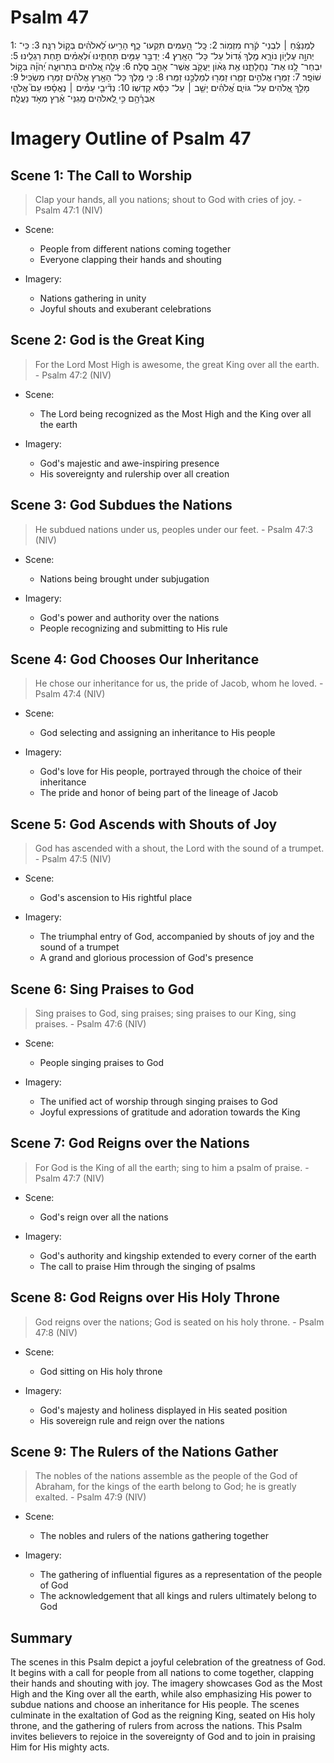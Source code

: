 # Psalm 47
1: לַמְנַצֵּ֬חַ ׀ לִבְנֵי־ קֹ֬רַח מִזְמֽוֹר׃
2: כָּֽל־ הָ֭עַמִּים תִּקְעוּ־ כָ֑ף הָרִ֥יעוּ לֵ֝אלֹהִ֗ים בְּק֣וֹל רִנָּֽה׃
3: כִּֽי־ יְהוָ֣ה עֶלְי֣וֹן נוֹרָ֑א מֶ֥לֶךְ גָּ֝דוֹל עַל־ כָּל־ הָאָֽרֶץ׃
4: יַדְבֵּ֣ר עַמִּ֣ים תַּחְתֵּ֑ינוּ וּ֝לְאֻמִּ֗ים תַּ֣חַת רַגְלֵֽינוּ׃
5: יִבְחַר־ לָ֥נוּ אֶת־ נַחֲלָתֵ֑נוּ אֶ֥ת גְּא֨וֹן יַעֲקֹ֖ב אֲשֶׁר־ אָהֵ֣ב סֶֽלָה׃
6: עָלָ֣ה אֱ֭לֹהִים בִּתְרוּעָ֑ה יְ֝הֹוָ֗ה בְּק֣וֹל שׁוֹפָֽר׃
7: זַמְּר֣וּ אֱלֹהִ֣ים זַמֵּ֑רוּ זַמְּר֖וּ לְמַלְכֵּ֣נוּ זַמֵּֽרוּ׃
8: כִּ֤י מֶ֖לֶךְ כָּל־ הָאָ֥רֶץ אֱלֹהִ֗ים זַמְּר֥וּ מַשְׂכִּֽיל׃
9: מָלַ֣ךְ אֱ֭לֹהִים עַל־ גּוֹיִ֑ם אֱ֝לֹהִ֗ים יָשַׁ֤ב ׀ עַל־ כִּסֵּ֬א קָדְשֽׁוֹ׃
10: נְדִ֘יבֵ֤י עַמִּ֨ים ׀ נֶאֱסָ֗פוּ עַם֮ אֱלֹהֵ֪י אַבְרָ֫הָ֥ם כִּ֣י לֵֽ֭אלֹהִים מָֽגִנֵּי־ אֶ֗רֶץ מְאֹ֣ד נַעֲלָֽה׃

# Imagery Outline of Psalm 47

## Scene 1: The Call to Worship

> Clap your hands, all you nations; shout to God with cries of joy. - Psalm 47:1 (NIV)

- Scene:
  - People from different nations coming together
  - Everyone clapping their hands and shouting

- Imagery:
  - Nations gathering in unity
  - Joyful shouts and exuberant celebrations

## Scene 2: God is the Great King

> For the Lord Most High is awesome, the great King over all the earth. - Psalm 47:2 (NIV)

- Scene:
  - The Lord being recognized as the Most High and the King over all the earth

- Imagery:
  - God's majestic and awe-inspiring presence
  - His sovereignty and rulership over all creation

## Scene 3: God Subdues the Nations

> He subdued nations under us, peoples under our feet. - Psalm 47:3 (NIV)

- Scene:
  - Nations being brought under subjugation

- Imagery:
  - God's power and authority over the nations
  - People recognizing and submitting to His rule

## Scene 4: God Chooses Our Inheritance

> He chose our inheritance for us, the pride of Jacob, whom he loved. - Psalm 47:4 (NIV)

- Scene:
  - God selecting and assigning an inheritance to His people

- Imagery:
  - God's love for His people, portrayed through the choice of their inheritance
  - The pride and honor of being part of the lineage of Jacob

## Scene 5: God Ascends with Shouts of Joy

> God has ascended with a shout, the Lord with the sound of a trumpet. - Psalm 47:5 (NIV)

- Scene:
  - God's ascension to His rightful place

- Imagery:
  - The triumphal entry of God, accompanied by shouts of joy and the sound of a trumpet
  - A grand and glorious procession of God's presence

## Scene 6: Sing Praises to God

> Sing praises to God, sing praises; sing praises to our King, sing praises. - Psalm 47:6 (NIV)

- Scene:
  - People singing praises to God

- Imagery:
  - The unified act of worship through singing praises to God
  - Joyful expressions of gratitude and adoration towards the King

## Scene 7: God Reigns over the Nations

> For God is the King of all the earth; sing to him a psalm of praise. - Psalm 47:7 (NIV)

- Scene:
  - God's reign over all the nations

- Imagery:
  - God's authority and kingship extended to every corner of the earth
  - The call to praise Him through the singing of psalms

## Scene 8: God Reigns over His Holy Throne

> God reigns over the nations; God is seated on his holy throne. - Psalm 47:8 (NIV)

- Scene:
  - God sitting on His holy throne

- Imagery:
  - God's majesty and holiness displayed in His seated position
  - His sovereign rule and reign over the nations

## Scene 9: The Rulers of the Nations Gather

> The nobles of the nations assemble as the people of the God of Abraham, for the kings of the earth belong to God; he is greatly exalted. - Psalm 47:9 (NIV)

- Scene:
  - The nobles and rulers of the nations gathering together

- Imagery:
  - The gathering of influential figures as a representation of the people of God
  - The acknowledgement that all kings and rulers ultimately belong to God

## Summary

The scenes in this Psalm depict a joyful celebration of the greatness of God. It begins with a call for people from all nations to come together, clapping their hands and shouting with joy. The imagery showcases God as the Most High and the King over all the earth, while also emphasizing His power to subdue nations and choose an inheritance for His people. The scenes culminate in the exaltation of God as the reigning King, seated on His holy throne, and the gathering of rulers from across the nations. This Psalm invites believers to rejoice in the sovereignty of God and to join in praising Him for His mighty acts.